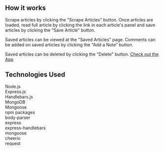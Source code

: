 ## How it works
Scrape articles by clicking the "Scrape Articles" button.
Once articles are loaded, read full article by clicking the link in each article's panel and save articles by clicking the "Save Article" button.<p>
Saved articles can be viewed at the "Saved Articles" page.
Comments can be added on saved articles by clicking the "Add a Note" button.<p>
Saved articles can be deleted by clicking the "Delete" button.
<a href="https://stark-wave-13699.herokuapp.com/" rel="nofollow">Check out the App</a>

## Technologies Used
Node.js<br>
Express.js<br>
Handlebars.js<br>
MongoDB<br>
Mongoose<br>
npm packages<br>
body-parser<br>
express<br>
express-handlebars<br>
mongoose<br>
cheerio<br>
request